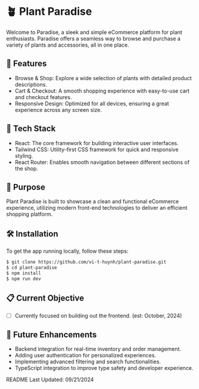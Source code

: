 # 🪴 Plant Paradise

Welcome to Paradise, a sleek and simple eCommerce platform for plant enthusiasts. Paradise offers a seamless way to browse and purchase a variety of plants and accessories, all in one place.

## 🚀 Features

-   Browse & Shop: Explore a wide selection of plants with detailed product descriptions.
-   Cart & Checkout: A smooth shopping experience with easy-to-use cart and checkout features.
-   Responsive Design: Optimized for all devices, ensuring a great experience across any screen size.

## 🔧 Tech Stack

-   React: The core framework for building interactive user interfaces.
-   Tailwind CSS: Utility-first CSS framework for quick and responsive styling.
-   React Router: Enables smooth navigation between different sections of the shop.

## 🎯 Purpose

Plant Paradise is built to showcase a clean and functional eCommerce experience, utilizing modern front-end technologies to deliver an efficient shopping platform.

## 🛠️ Installation

To get the app running locally, follow these steps:

```bash
$ git clone https://github.com/vi-t-huynh/plant-paradise.git
$ cd plant-paradise
$ npm install
$ npm run dev
```

## 📋 Current Objective

-   [ ] Currently focused on building out the frontend. (est: October, 2024)

## 🚧 Future Enhancements

-   Backend integration for real-time inventory and order management.
-   Adding user authentication for personalized experiences.
-   Implementing advanced filtering and search functionalities.
-   TypeScript integration to improve type safety and developer experience.

README Last Updated: 09/21/2024

